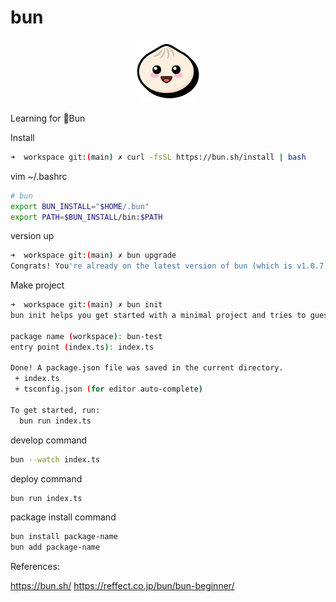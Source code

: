 # bun

<p align="center">
    <img alt="Bun" src="./img/logo-square.jpg" width="100" />
</p>

Learning for 🍞Bun

Install

```bash
➜  workspace git:(main) ✗ curl -fsSL https://bun.sh/install | bash
```

vim ~/.bashrc

```bash
# bun
export BUN_INSTALL="$HOME/.bun"
export PATH=$BUN_INSTALL/bin:$PATH
```

version up

```bash
➜  workspace git:(main) ✗ bun upgrade
Congrats! You're already on the latest version of bun (which is v1.0.7)upgrade
```

Make project

```bash
➜  workspace git:(main) ✗ bun init
bun init helps you get started with a minimal project and tries to guess sensible defaults. Press ^C anytime to quit

package name (workspace): bun-test
entry point (index.ts): index.ts

Done! A package.json file was saved in the current directory.
 + index.ts
 + tsconfig.json (for editor auto-complete)

To get started, run:
  bun run index.ts
```

develop command

```bash
bun --watch index.ts
```

deploy command

```bash
bun run index.ts
```

package install command

```bash
bun install package-name
bun add package-name
```

References:

https://bun.sh/
https://reffect.co.jp/bun/bun-beginner/
